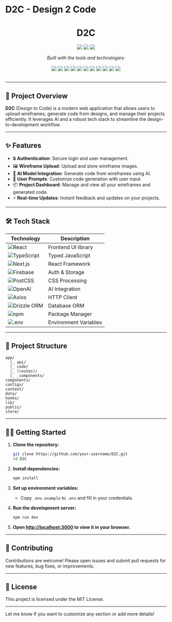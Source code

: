 # D2C - Design 2 Code

<div align="center">
  <h1>D2C</h1>
  <p>
    <img src="https://img.shields.io/badge/last%20commit-today-brightgreen?style=flat-square"/>
    <img src="https://img.shields.io/badge/typescript-96.7%25-blue?style=flat-square"/>
    <img src="https://img.shields.io/badge/languages-3-blue?style=flat-square"/>
  </p>
  <em>Built with the tools and technologies:</em>
  <br/><br/>
  <img src="https://img.shields.io/badge/JSON-000?logo=json&logoColor=white&style=for-the-badge"/>
  <img src="https://img.shields.io/badge/Markdown-000?logo=markdown&logoColor=white&style=for-the-badge"/>
  <img src="https://img.shields.io/badge/npm-CB3837?logo=npm&logoColor=white&style=for-the-badge"/>
  <img src="https://img.shields.io/badge/Firebase-FFCA28?logo=firebase&logoColor=black&style=for-the-badge"/>
  <img src="https://img.shields.io/badge/PostCSS-DD3A0A?logo=postcss&logoColor=white&style=for-the-badge"/>
  <img src="https://img.shields.io/badge/.ENV-8D6748?logo=dotenv&logoColor=white&style=for-the-badge"/>
  <img src="https://img.shields.io/badge/JavaScript-F7DF1E?logo=javascript&logoColor=black&style=for-the-badge"/>
  <img src="https://img.shields.io/badge/React-20232A?logo=react&logoColor=61DAFB&style=for-the-badge"/>
  <img src="https://img.shields.io/badge/TypeScript-3178C6?logo=typescript&logoColor=white&style=for-the-badge"/>
  <img src="https://img.shields.io/badge/OpenAI-412991?logo=openai&logoColor=white&style=for-the-badge"/>
  <img src="https://img.shields.io/badge/Axios-5A29E4?logo=axios&logoColor=white&style=for-the-badge"/>
  <br/><br/>
</div>

---

## 🚀 Project Overview

**D2C** (Design to Code) is a modern web application that allows users to upload wireframes, generate code from designs, and manage their projects efficiently. It leverages AI and a robust tech stack to streamline the design-to-development workflow.

---

## ✨ Features

- 🔒 **Authentication**: Secure login and user management.
- 🖼️ **Wireframe Upload**: Upload and store wireframe images.
- 🤖 **AI Model Integration**: Generate code from wireframes using AI.
- 📝 **User Prompts**: Customize code generation with user input.
- 📦 **Project Dashboard**: Manage and view all your wireframes and generated code.
- ⚡ **Real-time Updates**: Instant feedback and updates on your projects.

---

## 🛠️ Tech Stack

| Technology   | Description                |
|--------------|---------------------------|
| ![React](https://img.shields.io/badge/React-20232A?logo=react&logoColor=61DAFB&style=for-the-badge) | Frontend UI library |
| ![TypeScript](https://img.shields.io/badge/TypeScript-3178C6?logo=typescript&logoColor=white&style=for-the-badge) | Typed JavaScript |
| ![Next.js](https://img.shields.io/badge/Next.js-000?logo=next.js&logoColor=white&style=for-the-badge) | React Framework |
| ![Firebase](https://img.shields.io/badge/Firebase-FFCA28?logo=firebase&logoColor=black&style=for-the-badge) | Auth & Storage |
| ![PostCSS](https://img.shields.io/badge/PostCSS-DD3A0A?logo=postcss&logoColor=white&style=for-the-badge) | CSS Processing |
| ![OpenAI](https://img.shields.io/badge/OpenAI-412991?logo=openai&logoColor=white&style=for-the-badge) | AI Integration |
| ![Axios](https://img.shields.io/badge/Axios-5A29E4?logo=axios&logoColor=white&style=for-the-badge) | HTTP Client |
| ![Drizzle ORM](https://img.shields.io/badge/Drizzle%20ORM-000?style=for-the-badge) | Database ORM |
| ![npm](https://img.shields.io/badge/npm-CB3837?logo=npm&logoColor=white&style=for-the-badge) | Package Manager |
| ![.env](https://img.shields.io/badge/.ENV-8D6748?logo=dotenv&logoColor=white&style=for-the-badge) | Environment Variables |

---

## 📂 Project Structure

```
app/
  |_ api/
  |_ code/
  |_ (routes)/
  |_ _components/
components/
configs/
context/
data/
hooks/
lib/
public/
store/
```

---

## 🧑‍💻 Getting Started

1. **Clone the repository:**
   ```bash
   git clone https://github.com/your-username/D2C.git
   cd D2C
   ```

2. **Install dependencies:**
   ```bash
   npm install
   ```

3. **Set up environment variables:**
   - Copy `.env.example` to `.env` and fill in your credentials.

4. **Run the development server:**
   ```bash
   npm run dev
   ```

5. **Open [http://localhost:3000](http://localhost:3000) to view it in your browser.**

---

## 🤝 Contributing

Contributions are welcome! Please open issues and submit pull requests for new features, bug fixes, or improvements.

---

## 📄 License

This project is licensed under the MIT License.

---

Let me know if you want to customize any section or add more details!